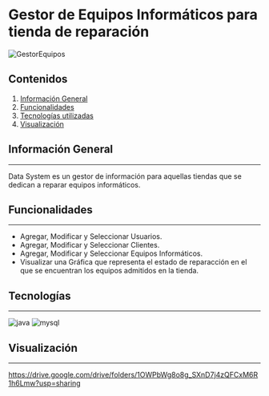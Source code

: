 # Gestor de Equipos Informáticos para tienda de reparación

![GestorEquipos](https://user-images.githubusercontent.com/74453440/155126719-cf13f89f-d18d-430e-b6d6-bbc9d7ae9a51.png)

## Contenidos
1. [Información General](#información-general)
2. [Funcionalidades](#Funcionalidades)
3. [Tecnologías utilizadas](#tecnologías)
4. [Visualización](#visualización)

## Información General
***
Data System es un gestor de información para aquellas tiendas que se dedican a reparar equipos informáticos.

## Funcionalidades
***

* Agregar, Modificar y Seleccionar Usuarios.
* Agregar, Modificar y Seleccionar Clientes.
* Agregar, Modificar y Seleccionar Equipos Informáticos.
* Visualizar una Gráfica que representa el estado de reparacción en el que se encuentran los equipos admitidos en la tienda.


## Tecnologías
***
![java](https://user-images.githubusercontent.com/74453440/155128027-7416faf5-8288-4147-b94a-95241e0a2fc7.png)
![mysql](https://user-images.githubusercontent.com/74453440/155128147-ead34b0e-88b3-4451-a2c7-ac025beb7c69.png)

## Visualización
***

https://drive.google.com/drive/folders/1OWPbWg8o8g_SXnD7j4zQFCxM6R1h6Lmw?usp=sharing
